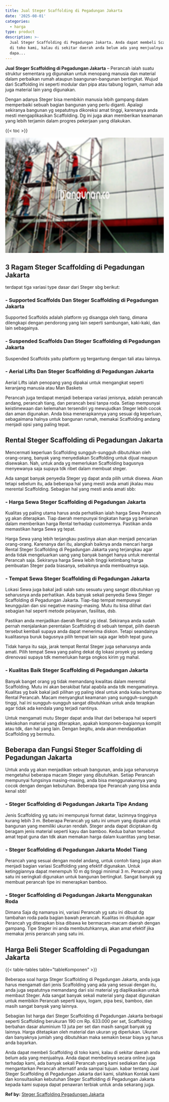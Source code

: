 ```yaml
---
title: Jual Steger Scaffolding di Pegadungan Jakarta
date: '2025-08-01'
categories:
  - harga
type: product
description: >-
  Jual Steger Scaffolding di Pegadungan Jakarta. Anda dapat membeli Scaffolding
  di toko kami, kalau di sekitar daerah anda belum ada yang menjualnya. Anda
  dapa...
---
```


**Jual Steger Scaffolding di Pegadungan Jakarta** – Perancah ialah suatu struktur sementara yg digunakan untuk menopang manusia dan material dalam perbaikan rumah ataupun baangunan-bangunan bertingkat. Wujud dari Scaffolding ini seperti modular dan pipa atau tabung logam, namun ada juga material lain yang digunakan.

Dengan adanya Steger bisa membikin manusia lebih gampang dalam memperbaiki sebuah bagian bangunan yang perlu diganti. Apalagi sekiranya bangunan yg sepatutnya dikoreksi amat tinggi, karenanya anda mesti mengaplikasikan Scaffolding. Dg ini juga akan memberikan keamanan yang lebih terjamin dalam progres pekerjaan yang dilakukan.

{{< toc >}}

![Jual Steger Scaffolding di Pegadungan Jakarta](/images/sewa-scaffolding-steger-07.png)

## 3 Ragam Steger Scaffolding di Pegadungan Jakarta

terdapat tiga variasi type dasar dari Steger sbg berikut:

### \- Supported Scaffolds Dan Steger Scaffolding di Pegadungan Jakarta

Supported Scaffolds adalah platform yg disangga oleh tiang, dimana dilengkapi dengan pendorong yang lain seperti sambungan, kaki-kaki, dan lain sebagainya.

### \- Suspended Scaffolds Dan Steger Scaffolding di Pegadungan Jakarta

Suspended Scaffolds yaitu platform yg tergantung dengan tali atau lainnya.

### \- Aerial Lifts Dan Steger Scaffolding di Pegadungan Jakarta

Aerial Lifts ialah penopang yang dipakai untuk mengangkat seperti keranjang manusia atau Man Baskets

Perancah juga terdapat menjadi beberapa variasi jenisnya, adalah perancah andang, perancah tiang, dan perancah besi tanpa roda. Setiap mempunyai keistimewaan dan kelemahan tersendiri yg mewujudkan Steger lebih cocok dan aman digunakan. Anda bisa menerapkannya yang sesuai dg keperluan, sebagaimana halnya untuk bangunan rumah, memakai Scaffolding andang menjadi opsi yang paling tepat.

## Rental Steger Scaffolding di Pegadungan Jakarta

Mencermati keperluan Scaffolding sungguh-sungguh dibutuhkan oleh orang-orang, banyak yang menyediakan Scaffolding untuk dijual maupun disewakan. Nah, untuk anda yg memerlukan Scaffolding bagusnya menyewanya saja supaya tdk ribet dalam membuat steger.

Ada sangat banyak penyedia Steger yg dapat anda pilih untuk disewa. Akan tetapi sebelum itu, ada beberapa hal yang mesti anda amati jikalau mau merental Scaffolding. Sebagian hal yang mesti anda amati sbb:

### \- Harga Sewa Steger Scaffolding di Pegadungan Jakarta

Kualitas yg paling utama harus anda perhatikan ialah harga Sewa Perancah yg akan diterapkan. Tiap daerah mempunyai tingkatan harga yg berlainan dalam memberikan harga Rental terhadap customernya. Pastikan anda memastikan harga Sewa yg tepat.

Harga Sewa yang lebih terjangkau pastinya akan akan menjadi pencarian orang-orang. Karenanya dari itu, alangkah baiknya anda mencari harga Rental Steger Scaffolding di Pegadungan Jakarta yang terjangkau agar anda tidak mengeluarkan uang yang banyak banget hanya untuk merental Perancah saja. Sekiranya harga Sewa lebih tinggi ketimbang harga pembuatan Steger pada biasanya, sebaiknya anda membuatnya saja.

### \- Tempat Sewa Steger Scaffolding di Pegadungan Jakarta

Lokasi Sewa juga bakal jadi salah satu sesuatu yang sangat dibutuhkan yg seharusnya anda perhatikan. Ada banyak sekali penyedia Sewa Steger Scaffolding di Pegadungan Jakarta. Tiap-tiap tempat mempunyai keunggulan dan sisi negative masing-masing. Mutu itu bisa dilihat dari sebagian hal seperti metode pelayanan, fasilitas, dsb.

Pastikan anda menjadikan daerah Rental yg ideal. Sekiranya anda sudah pernah menjalankan perentalan Scaffolding di sebuah tempat, pilih daerah tersebut kembali supaya anda dapat menerima diskon. Tetapi seandainya kualitasnya buruk bagusnya pilih tempat lain saja agar lebih tepat guna.

Tidak hanya itu saja, jarak tempat Rental Steger juga seharusnya anda amati. Pilih tempat Sewa yang paling dekat dg lokasi proyek yg sedang direnovasi supaya tdk memerlukan harga ongkos kirim yg mahal.

### \- Kualitas Baik Steger Scaffolding di Pegadungan Jakarta

Banyak banget orang yg tidak memandang kwalitas dalam merental Scaffolding. Mutu ini akan berakibat fatal apabila anda tdk mengamatinya. Kualitas yg baik bakal jadi pilihan yg paling ideal untuk anda kalau berharap Rental Perancah. Macam menyangkut keamanan yang sungguh-sungguh tinggi, hal ini sungguh-sungguh sangat dibutuhkan untuk anda terapkan agar tidak ada kendala yang terjadi nantinya.

Untuk mengamati mutu Steger dapat anda lihat dari beberapa hal seperti kekokohan material yang diterapkan, apakah komponen-bagiannya komplit atau tdk, dan hal yang lain. Dengan begitu, anda akan mendapatkan Scaffolding yg bermutu.

## Beberapa dan Fungsi Steger Scaffolding di Pegadungan Jakarta

Untuk anda yg akan menjadikan sebuah bangunan, anda juga seharusnya mengetahui beberapa macam Steger yang dibutuhkan. Setiap Perancah mempunyai fungsinya masing-masing, anda bisa menggunakannya yang cocok dengan dengan kebutuhan. Beberapa tipe Perancah yang bisa anda kenal sbb!

### \- Steger Scaffolding di Pegadungan Jakarta Tipe Andang

Jenis Scaffolding yg satu ini mempunyai format datar, lazimnya tingginya kurang lebih 3 m. Beberapa Perancah yg satu ini umum yang dipakai untuk bangunan yang memiliki ukuran rendah. Steger anda dapat diciptakan dg beragam jenis material seperti kayu dan bamboo. Kedua bahan tersebut amat tepat guna dan tdk akan memakan harga dalam kuantitas yang besar.

### \- Steger Scaffolding di Pegadungan Jakarta Model Tiang

Perancah yang sesuai dengan model andang, untuk contoh tiang juga akan menjadi bagian variasi Scaffolding yang efektif digunakan. Untuk ketinggiannya dapat menempuh 10 m dg tinggi minimal 3 m. Perancah yang satu ini seringkali digunakan untuk bangunan bertingkat. Sangat banyak yg membuat perancah tipe ini menerapkan bamboo.

### \- Steger Scaffolding di Pegadungan Jakarta Menggunakan Roda

Dimana Saja dg namanya ini, variasi Perancah yg satu ini dibuat dg tambahan roda pada bagian bawah perancah. Kualitas ini ditujukan agar Perancah yg diterapkan bisa dibawa ke bermacam-macam daerah dengan gampang. Tipe Steger ini anda membutuhkannya, akan amat efektif jika memakai jenis perancah yang satu ini.

## Harga Beli Steger Scaffolding di Pegadungan Jakarta

{{< table-tables table="tableKomponen" >}}

Beberapa soal harga Steger Scaffolding di Pegadungan Jakarta, anda juga harus mengamati dari jenis Scaffolding yang ada yang sesuai dengan itu, anda juga sepatutnya memandang dari sisi material yg diaplikasikan untuk membaut Steger. Ada sangat banyak sekali material yang dapat digunakan untuk membikin Perancah seperti kayu, logam, pipa besi, bamboo, dan masih sangat banyak yang lainnya.

Sebagian list harga dari Steger Scaffolding di Pegadungan Jakarta berbagai seperti Scaffolding berukuran 190 cm Rp. 633.000 per set, Scaffolding berbahan dasar aluminium 13 juta per set dan masih sangat banyak yg lainnya. Harga ditetapkan oleh material dan ukuran yg diperlukan. Ukuran dan banyaknya jumlah yang dibutuhkan maka semakin besar biaya yg harus anda bayarkan.

Anda dapat membeli Scaffolding di toko kami, kalau di sekitar daerah anda belum ada yang menjualnya. Anda dapat membelinya secara online juga terhadap kami, ada banyak sekali Perancah yang kami sediakan dan siap mengantarkan Perancah alternatif anda sampai tujuan. kabar tentang Jual Steger Scaffolding di Pegadungan Jakarta dari kami, silahkan Kontak kami dan konsultasikan kebutuhan Steger Scaffolding di Pegadungan Jakarta kepada kami supaya dapat penawran terbiak untuk anda sekarang juga.

**Ref by:** [Steger Scaffolding Pegadungan Jakarta](https://id.wikipedia.org/wiki/Steger)
